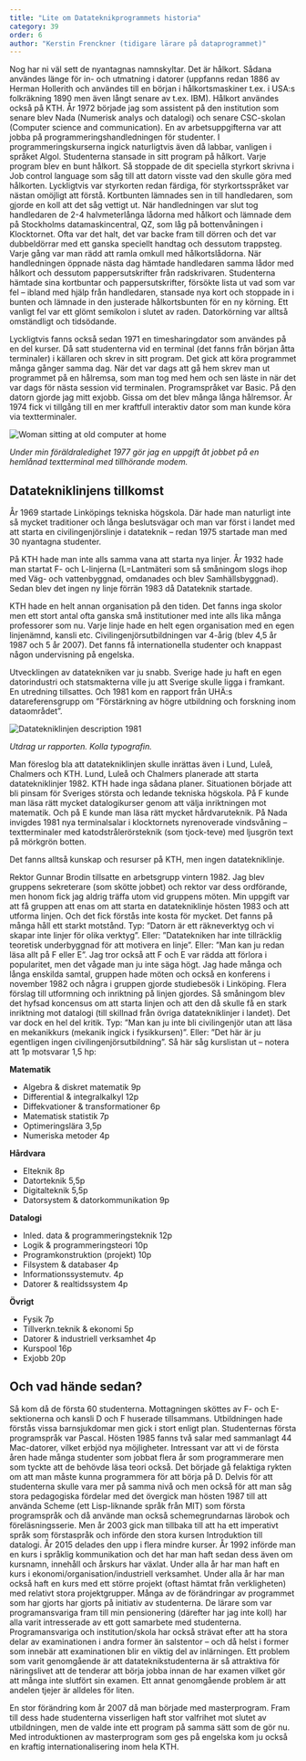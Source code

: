 ```yaml
---
title: "Lite om Datateknikprogrammets historia"
category: 39
order: 6
author: "Kerstin Frenckner (tidigare lärare på dataprogrammet)"
---
```


Nog har ni väl sett de nyantagnas namnskyltar. Det är hålkort. Sådana användes länge för in- och utmatning i datorer (uppfanns redan 1886 av Herman Hollerith och användes till en början i hålkortsmaskiner t.ex. i USA:s folkräkning 1890 men även långt senare av t.ex. IBM). Hålkort användes också på KTH. År 1972 började jag som assistent på den institution som senare blev Nada (Numerisk analys och datalogi) och senare CSC-skolan (Computer science and communication). En av arbetsuppgifterna var att jobba på programmeringshandledningen för studenter. I programmeringskurserna ingick naturligtvis även då labbar, vanligen i språket Algol. Studenterna stansade in sitt program på hålkort. Varje program blev en bunt hålkort. Så stoppade de dit speciella styrkort skrivna i Job control language som såg till att datorn visste vad den skulle göra med hålkorten. Lyckligtvis var styrkorten redan färdiga, för styrkortsspråket var nästan omöjligt att förstå. Kortbunten lämnades sen in till handledaren, som gjorde en koll att det såg vettigt ut. När handledningen var slut tog handledaren de 2-4 halvmeterlånga lådorna med hålkort och lämnade dem på Stockholms datamaskincentral, QZ, som låg på bottenvåningen i Klocktornet. Ofta var det halt, det var backe fram till dörren och det var dubbeldörrar med ett ganska speciellt handtag och dessutom trappsteg. Varje gång var man rädd att ramla omkull med hålkortslådorna. När handledningen öppnade nästa dag hämtade handledaren samma lådor med hålkort och dessutom pappersutskrifter från radskrivaren. Studenterna hämtade sina kortbuntar och pappersutskrifter, försökte lista ut vad som var fel – ibland med hjälp från handledaren, stansade nya kort och stoppade in i bunten och lämnade in den justerade hålkortsbunten för en ny körning. Ett vanligt fel var ett glömt semikolon i slutet av raden. Datorkörning var alltså omständligt och tidsödande.

Lyckligtvis fanns också sedan 1971 en timesharingdator som användes på en del kurser. Då satt studenterna vid en terminal (det fanns från början åtta terminaler) i källaren och skrev in sitt program. Det gick att köra programmet många gånger samma dag. När det var dags att gå hem skrev man ut programmet på en hålremsa, som man tog med hem och sen läste in när det var dags för nästa session vid terminalen. Programspråket var Basic. På den datorn gjorde jag mitt exjobb. Gissa om det blev många långa hålremsor.
År 1974 fick vi tillgång till en mer kraftfull interaktiv dator som man kunde köra via textterminaler. 

<img class="jpg" alt="Woman sitting at old computer at home" src="https://dsekt-assets.s3.amazonaws.com/namnder/dbuggen/KERSTINSHEMMAKONTOR">

*Under min föräldraledighet 1977 gör jag en uppgift åt jobbet på en hemlånad textterminal med tillhörande modem.*

## Datatekniklinjens tillkomst

År 1969 startade Linköpings tekniska högskola. Där hade man naturligt inte så mycket traditioner och långa beslutsvägar och man var först i landet med att starta en civilingenjörslinje i datateknik – redan 1975 startade man med 30 nyantagna studenter.

På KTH hade man inte alls samma vana att starta nya linjer. År 1932 hade man startat F- och L-linjerna (L=Lantmäteri som så småningom slogs ihop med Väg- och vattenbyggnad, omdanades och blev Samhällsbyggnad). Sedan blev det ingen ny linje förrän 1983 då Datateknik startade.

KTH hade en helt annan organisation på den tiden. Det fanns inga skolor men ett stort antal ofta ganska små institutioner med inte alls lika många professorer som nu. Varje linje hade en helt egen organisation med en egen linjenämnd, kansli etc.  Civilingenjörsutbildningen var 4-årig (blev 4,5 år 1987 och 5 år 2007). Det fanns få internationella studenter och knappast någon undervisning på engelska.

Utvecklingen av datatekniken var ju snabb. Sverige hade ju haft en egen datorindustri och statsmakterna ville ju att Sverige skulle ligga i framkant. En utredning tillsattes. Och 1981 kom en rapport från UHÄ:s datareferensgrupp om ”Förstärkning av högre utbildning och forskning inom dataområdet”. 

<img class="jpg" alt="Datatekniklinjen description 1981" src="https://dsekt-assets.s3.amazonaws.com/namnder/dbuggen/datareferensgruppen">

*Utdrag ur rapporten. Kolla typografin.*

Man föreslog bla att datatekniklinjen skulle inrättas även i Lund, Luleå, Chalmers och KTH. Lund, Luleå och Chalmers planerade att starta datatekniklinjer 1982. KTH hade inga sådana planer. Situationen började att bli pinsam för Sveriges största och ledande tekniska högskola.
På F kunde man läsa rätt mycket datalogikurser genom att välja inriktningen mot matematik. Och på E kunde man läsa rätt mycket hårdvaruteknik. På Nada invigdes 1981 nya terminalsalar i klocktornets nyrenoverade vindsvåning – textterminaler med katodstrålerörsteknik (som tjock-teve) med ljusgrön text på mörkgrön botten. 

Det fanns alltså kunskap och resurser på KTH, men ingen datatekniklinje.

Rektor Gunnar Brodin tillsatte en arbetsgrupp vintern 1982. Jag blev gruppens sekreterare (som skötte jobbet) och rektor var dess ordförande, men honom fick jag aldrig träffa utom vid gruppens möten. Min uppgift var att få gruppen att enas om att starta en datatekniklinje hösten 1983 och att utforma linjen. Och det fick förstås inte kosta för mycket. Det fanns på många håll ett starkt motstånd. Typ: ”Datorn är ett räkneverktyg och vi skapar inte linjer för olika verktyg”. Eller: ”Datatekniken har inte tillräcklig teoretisk underbyggnad för att motivera en linje”. Eller: ”Man kan ju redan läsa allt på F eller E”. Jag tror också att F och E var rädda att förlora i popularitet, men det vågade man ju inte säga högt. Jag hade många och långa enskilda samtal, gruppen hade möten och också en konferens i november 1982 och några i gruppen gjorde studiebesök i Linköping. Flera förslag till utformning och inriktning på linjen gjordes. Så småningom blev det hyfsad koncensus om att starta linjen och att den då skulle få en stark inriktning mot datalogi (till skillnad från övriga datatekniklinjer i landet). Det var dock en hel del kritik. Typ: ”Man kan ju inte bli civilingenjör utan att läsa en mekanikkurs (mekanik ingick i fysikkursen)”. Eller: ”Det här är ju egentligen ingen civilingenjörsutbildning”.
Så här såg kurslistan ut – notera att 1p motsvarar 1,5 hp:

**Matematik**
- Algebra & diskret matematik 9p
- Differential & integralkalkyl 12p
- Diffekvationer & transformationer 6p 
- Matematisk statistik 7p
- Optimeringslära 3,5p
- Numeriska metoder 4p

**Hårdvara**
- Elteknik 8p
- Datorteknik 5,5p
- Digitalteknik 5,5p
- Datorsystem & datorkommunikation 9p

**Datalogi**
- Inled. data & programmeringsteknik 12p
- Logik & programmeringsteori 10p
- Programkonstruktion (projekt) 10p
- Filsystem & databaser 4p
- Informationssystemutv. 4p
- Datorer & realtidssystem 4p

**Övrigt**
- Fysik 7p
- Tillverkn.teknik & ekonomi 5p
- Datorer & industriell verksamhet 4p
- Kurspool 16p
- Exjobb 20p

## Och vad hände sedan?
Så kom då de första 60 studenterna. Mottagningen sköttes av F- och E-sektionerna och kansli D och F huserade tillsammans. Utbildningen hade förstås vissa barnsjukdomar men gick i stort enligt plan. Studenternas första programspråk var Pascal. Hösten 1985 fanns två salar med sammanlagt 44 Mac-datorer, vilket erbjöd nya möjligheter. Intressant var att vi de första åren hade många studenter som jobbat flera år som programmerare men som tyckte att de behövde läsa teori också. Det började gå felaktiga rykten om att man måste kunna programmera för att börja på D. Delvis för att studenterna skulle vara mer på samma nivå och men också för att man såg stora pedagogiska fördelar med det övergick man hösten 1987 till att använda Scheme (ett Lisp-liknande språk från MIT) som första programspråk och då använde man också schemegrundarnas lärobok och föreläsningsserie. Men år 2003 gick man tillbaka till att ha ett imperativt språk som förstaspråk och införde den stora kursen Introduktion till datalogi. År 2015 delades den upp i flera mindre kurser. År 1992 införde man en kurs i språklig kommunikation och det har man haft sedan dess även om kursnamn, innehåll och årskurs har växlat. Under alla år har man haft en kurs i ekonomi/organisation/industriell verksamhet. Under alla år har man också haft en kurs med ett större projekt (oftast hämtat från verkligheten) med relativt stora projektgrupper. Många av de förändringar av programmet som har gjorts har gjorts på initiativ av studenterna. De lärare som var programansvariga fram till min pensionering (därefter har jag inte koll) har alla varit intresserade av ett gott samarbete med studenterna. Programansvariga och institution/skola har också strävat efter att ha stora delar av examinationen i andra former än salstentor – och då helst i former som innebär att examinationen blir en viktig del av inlärningen. Ett problem som varit genomgående är att datateknikstudenterna är så attraktiva för näringslivet att de tenderar att börja jobba innan de har examen vilket gör att många inte slutfört sin examen. Ett annat genomgående problem är att andelen tjejer är alldeles för liten.

En stor förändring kom år 2007 då man började med masterprogram. Fram till dess hade studenterna visserligen haft stor valfrihet mot slutet av utbildningen, men de valde inte ett program på samma sätt som de gör nu. Med introduktionen av masterprogram som ges på engelska kom ju också en kraftig internationalisering inom hela KTH.
